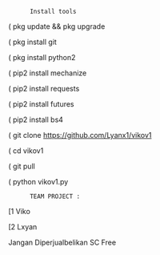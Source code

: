           Install tools


   ( pkg update && pkg upgrade

   ( pkg install git

   ( pkg install python2

   ( pip2 install mechanize

   ( pip2 install requests

   ( pip2 install futures

   ( pip2 install bs4

   ( git clone https://github.com/Lyanx1/vikov1

   ( cd vikov1

   ( git pull

   ( python vikov1.py



          TEAM PROJECT :

[1 Viko

[2 Lxyan

Jangan Diperjualbelikan SC Free
